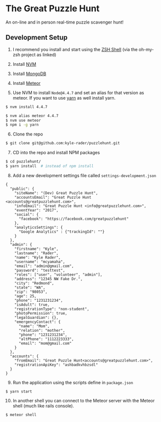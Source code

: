 # The Great Puzzle Hunt
An on-line and in person real-time puzzle scavenger hunt!

## Development Setup

1. I recommend you install and start using the [ZSH Shell](https://github.com/robbyrussell/oh-my-zsh) (via the oh-my-zsh project as linked)

2. Install [NVM](https://github.com/creationix/nvm)

3. Install [MongoDB](https://docs.mongodb.com/manual/administration/install-community/)

4. Install [Meteor](https://www.meteor.com/install)

5. Use NVM to install `Node@4.4.7` and set an alias for that version as meteor.  If you want to use [yarn](https://code.facebook.com/posts/1840075619545360) as well install yarn.

  ```bash
  $ nvm install 4.4.7

  $ nvm alias meteor 4.4.7
  $ nvm use meteor
  $ npm i -g yarn
  ```
6. Clone the repo

  ```bash
  $ git clone git@github.com:kyle-rader/puzzlehunt.git
  ```
7. CD into the repo and install NPM packages

  ```bash
  $ cd puzzlehunt/
  $ yarn install  # instead of npm install
  ```
8. Add a new development settings file called `settings-development.json`

  ```
  {
    "public": {
      "siteName": "(Dev) Great Puzzle Hunt",
      "accountsEmail": "Great Puzzle Hunt <accounts@greatpuzzlehunt.com>",
      "infoEmail": "Great Puzzle Hunt <info@greatpuzzlehunt.com>",
      "eventYear": "2017",
      "social": {
        "facebook": "https://facebook.com/greatpuzzlehunt"
      },
      "analyticsSettings": {
        "Google Analytics" : {"trackingId": ""}
      }
    },
    "admin": {
      "firstname": "Kyle",
      "lastname": "Rader",
      "name": "Kyle Rader",
      "username": "mcyamaha",
      "email": "admin@gmail.com",
      "password": "testtest",
      "roles": ["user", "volunteer", "admin"],
      "address": "12345 NW Fake Dr.",
      "city": "Redmond",
      "state": "WA",
      "zip": "98053",
      "age": 25,
      "phone": "1231231234",
      "isAdult": true,
      "registrationType": "non-student",
      "photoPermission": true,
      "legalGuardian": {},
      "emergencyContact": {
        "name": "Mom",
        "relation": "mother",
        "phone": "1231231234",
        "altPhone": "1112223333",
        "email": "mom@gmail.com"
      }
    },
    "accounts": {
      "fromEmail": "Great Puzzle Hunt<accounts@greatpuzzlehunt.com>",
      "registrationApiKey": "ashbadkvhbzsdl"
    }
  }
  ```
9. Run the application using the scripts define in `package.json`

  ```
  $ yarn start
  ```

10. In another shell you can connect to the Meteor server with the Meteor shell (much like rails console).
  ```
  $ meteor shell
  ```
  

